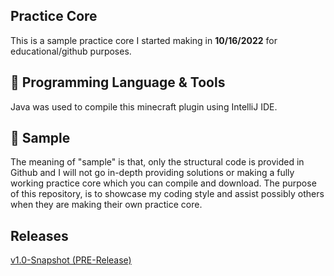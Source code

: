 ## Practice Core
This is a sample practice core I started making in **10/16/2022** for educational/github purposes.

## 🔧 Programming Language & Tools
Java was used to compile this minecraft plugin using IntelliJ IDE.

## 📌 Sample
The meaning of "sample" is that, only the structural code is provided in Github and I will not go in-depth providing solutions or making a fully working practice core which you can compile and download. The purpose of this repository, is to showcase my coding style and assist possibly others when they are making their own practice core.

## Releases
<a href="https://github.com/acsn1/PracticeCore/releases">v1.0-Snapshot (PRE-Release)</a>

